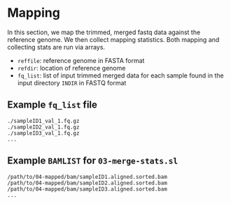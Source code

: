 # Mapping 

In this section, we map the trimmed, merged fastq data against the reference genome. We then collect mapping statistics. Both mapping and collecting stats are run via arrays.

* `reffile`: reference genome in FASTA format
* `refdir`: location of reference genome
* `fq_list`: list of input trimmed merged data for each sample found in the input directory `INDIR` in FASTQ format


## Example `fq_list` file

```
./sampleID1_val_1.fq.gz
./sampleID2_val_1.fq.gz
./sampleID3_val_1.fq.gz
...
```

## Example `BAMLIST` for `03-merge-stats.sl`

```
/path/to/04-mapped/bam/sampleID1.aligned.sorted.bam
/path/to/04-mapped/bam/sampleID2.aligned.sorted.bam
/path/to/04-mapped/bam/sampleID3.aligned.sorted.bam
...
```
